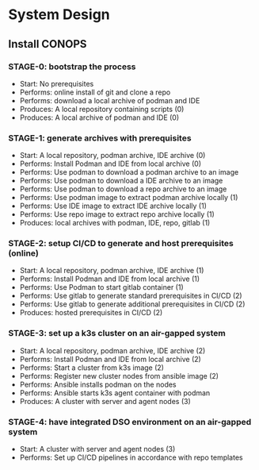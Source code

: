 
# System Design

## Install CONOPS

### STAGE-0: bootstrap the process

* Start: No prerequisites
* Performs: online install of git and clone a repo
* Performs: download a local archive of podman and IDE
* Produces: A local repository containing scripts (0)
* Produces: A local archive of podman and IDE (0)

### STAGE-1: generate archives with prerequisites

* Start: A local repository, podman archive, IDE archive (0)
* Performs: Install Podman and IDE from local archive (0)
* Performs: Use podman to download a podman archive to an image
* Performs: Use podman to download a IDE archive to an image
* Performs: Use podman to download a repo archive to an image
* Performs: Use podman image to extract podman archive locally (1)
* Performs: Use IDE image to extract IDE archive locally (1)
* Performs: Use repo image to extract repo archive locally (1)
* Produces: local archives with podman, IDE, repo, gitlab (1)

### STAGE-2: setup CI/CD to generate and host prerequisites (online)

* Start: A local repository, podman archive, IDE archive (1)
* Performs: Install Podman and IDE from local archive (1)
* Performs: Use Podman to start gitlab container (1)
* Performs: Use gitlab to generate standard prerequisites in CI/CD (2)
* Performs: Use gitlab to generate additional prerequisites in CI/CD (2)
* Produces: hosted prerequisites in CI/CD (2)

### STAGE-3: set up a k3s cluster on an air-gapped system

* Start: A local repository, podman archive, IDE archive (2)
* Performs: Install Podman and IDE from local archive (2)
* Performs: Start a cluster from k3s image (2)
* Performs: Register new cluster nodes from ansible image (2)
* Performs: Ansible installs podman on the nodes
* Performs: Ansible starts k3s agent container with podman
* Produces: A cluster with server and agent nodes (3)

### STAGE-4: have integrated DSO environment on an air-gapped system

* Start: A cluster with server and agent nodes (3)
* Performs: Set up CI/CD pipelines in accordance with repo templates
